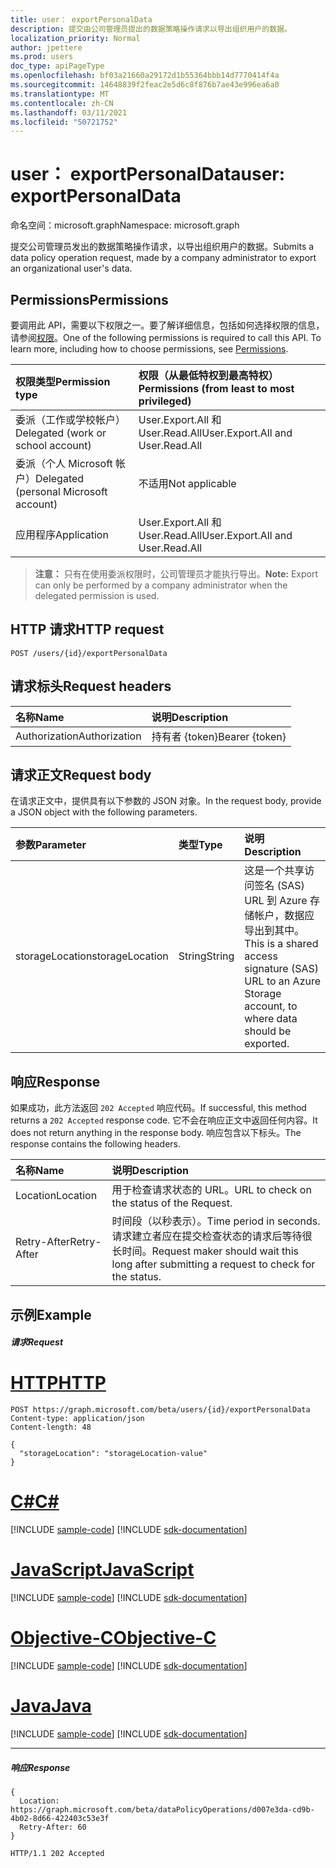 ```yaml
---
title: user： exportPersonalData
description: 提交由公司管理员提出的数据策略操作请求以导出组织用户的数据。
localization_priority: Normal
author: jpettere
ms.prod: users
doc_type: apiPageType
ms.openlocfilehash: bf03a21660a29172d1b55364bbb14d7770414f4a
ms.sourcegitcommit: 14648839f2feac2e5d6c8f876b7ae43e996ea6a0
ms.translationtype: MT
ms.contentlocale: zh-CN
ms.lasthandoff: 03/11/2021
ms.locfileid: "50721752"
---
```

# <a name="user-exportpersonaldata"></a><span data-ttu-id="cbaef-103">user： exportPersonalData</span><span class="sxs-lookup"><span data-stu-id="cbaef-103">user: exportPersonalData</span></span>

<span data-ttu-id="cbaef-104">命名空间：microsoft.graph</span><span class="sxs-lookup"><span data-stu-id="cbaef-104">Namespace: microsoft.graph</span></span>

<span data-ttu-id="cbaef-105">提交公司管理员发出的数据策略操作请求，以导出组织用户的数据。</span><span class="sxs-lookup"><span data-stu-id="cbaef-105">Submits a data policy operation request, made by a company administrator to export an organizational user's data.</span></span>

## <a name="permissions"></a><span data-ttu-id="cbaef-106">Permissions</span><span class="sxs-lookup"><span data-stu-id="cbaef-106">Permissions</span></span>
<span data-ttu-id="cbaef-p101">要调用此 API，需要以下权限之一。要了解详细信息，包括如何选择权限的信息，请参阅[权限](/graph/permissions-reference)。</span><span class="sxs-lookup"><span data-stu-id="cbaef-p101">One of the following permissions is required to call this API. To learn more, including how to choose permissions, see [Permissions](/graph/permissions-reference).</span></span>

|<span data-ttu-id="cbaef-109">权限类型</span><span class="sxs-lookup"><span data-stu-id="cbaef-109">Permission type</span></span>      | <span data-ttu-id="cbaef-110">权限（从最低特权到最高特权）</span><span class="sxs-lookup"><span data-stu-id="cbaef-110">Permissions (from least to most privileged)</span></span>              |
|:--------------------|:---------------------------------------------------------|
|<span data-ttu-id="cbaef-111">委派（工作或学校帐户）</span><span class="sxs-lookup"><span data-stu-id="cbaef-111">Delegated (work or school account)</span></span> |  <span data-ttu-id="cbaef-112">User.Export.All 和 User.Read.All</span><span class="sxs-lookup"><span data-stu-id="cbaef-112">User.Export.All and User.Read.All</span></span>  |
|<span data-ttu-id="cbaef-113">委派（个人 Microsoft 帐户）</span><span class="sxs-lookup"><span data-stu-id="cbaef-113">Delegated (personal Microsoft account)</span></span> |  <span data-ttu-id="cbaef-114">不适用</span><span class="sxs-lookup"><span data-stu-id="cbaef-114">Not applicable</span></span>  |
|<span data-ttu-id="cbaef-115">应用程序</span><span class="sxs-lookup"><span data-stu-id="cbaef-115">Application</span></span> | <span data-ttu-id="cbaef-116">User.Export.All 和 User.Read.All</span><span class="sxs-lookup"><span data-stu-id="cbaef-116">User.Export.All and User.Read.All</span></span> |

><span data-ttu-id="cbaef-117">**注意：** 只有在使用委派权限时，公司管理员才能执行导出。</span><span class="sxs-lookup"><span data-stu-id="cbaef-117">**Note:** Export can only be performed by a company administrator when the delegated permission is used.</span></span>

## <a name="http-request"></a><span data-ttu-id="cbaef-118">HTTP 请求</span><span class="sxs-lookup"><span data-stu-id="cbaef-118">HTTP request</span></span>
<!-- { "blockType": "ignored" } -->
```http
POST /users/{id}/exportPersonalData

```
## <a name="request-headers"></a><span data-ttu-id="cbaef-119">请求标头</span><span class="sxs-lookup"><span data-stu-id="cbaef-119">Request headers</span></span>
| <span data-ttu-id="cbaef-120">名称</span><span class="sxs-lookup"><span data-stu-id="cbaef-120">Name</span></span>       | <span data-ttu-id="cbaef-121">说明</span><span class="sxs-lookup"><span data-stu-id="cbaef-121">Description</span></span> |
|:---------------|:----------|
| <span data-ttu-id="cbaef-122">Authorization</span><span class="sxs-lookup"><span data-stu-id="cbaef-122">Authorization</span></span>  | <span data-ttu-id="cbaef-123">持有者 {token}</span><span class="sxs-lookup"><span data-stu-id="cbaef-123">Bearer {token}</span></span>|

## <a name="request-body"></a><span data-ttu-id="cbaef-124">请求正文</span><span class="sxs-lookup"><span data-stu-id="cbaef-124">Request body</span></span>
<span data-ttu-id="cbaef-125">在请求正文中，提供具有以下参数的 JSON 对象。</span><span class="sxs-lookup"><span data-stu-id="cbaef-125">In the request body, provide a JSON object with the following parameters.</span></span>

| <span data-ttu-id="cbaef-126">参数</span><span class="sxs-lookup"><span data-stu-id="cbaef-126">Parameter</span></span>    | <span data-ttu-id="cbaef-127">类型</span><span class="sxs-lookup"><span data-stu-id="cbaef-127">Type</span></span>   |<span data-ttu-id="cbaef-128">说明</span><span class="sxs-lookup"><span data-stu-id="cbaef-128">Description</span></span> |
|:---------------|:--------|:----------|
|<span data-ttu-id="cbaef-129">storageLocation</span><span class="sxs-lookup"><span data-stu-id="cbaef-129">storageLocation</span></span>|<span data-ttu-id="cbaef-130">String</span><span class="sxs-lookup"><span data-stu-id="cbaef-130">String</span></span>|<span data-ttu-id="cbaef-131">这是一个共享访问签名 (SAS) URL 到 Azure 存储帐户，数据应导出到其中。</span><span class="sxs-lookup"><span data-stu-id="cbaef-131">This is a shared access signature (SAS) URL to an Azure Storage account, to where data should be exported.</span></span>|

## <a name="response"></a><span data-ttu-id="cbaef-132">响应</span><span class="sxs-lookup"><span data-stu-id="cbaef-132">Response</span></span>
<span data-ttu-id="cbaef-133">如果成功，此方法返回 `202 Accepted` 响应代码。</span><span class="sxs-lookup"><span data-stu-id="cbaef-133">If successful, this method returns a `202 Accepted` response code.</span></span> <span data-ttu-id="cbaef-134">它不会在响应正文中返回任何内容。</span><span class="sxs-lookup"><span data-stu-id="cbaef-134">It does not return anything in the response body.</span></span> <span data-ttu-id="cbaef-135">响应包含以下标头。</span><span class="sxs-lookup"><span data-stu-id="cbaef-135">The response contains the following headers.</span></span>

| <span data-ttu-id="cbaef-136">名称</span><span class="sxs-lookup"><span data-stu-id="cbaef-136">Name</span></span>       | <span data-ttu-id="cbaef-137">说明</span><span class="sxs-lookup"><span data-stu-id="cbaef-137">Description</span></span> |
|:---------------|:----------|
| <span data-ttu-id="cbaef-138">Location</span><span class="sxs-lookup"><span data-stu-id="cbaef-138">Location</span></span>  | <span data-ttu-id="cbaef-139">用于检查请求状态的 URL。</span><span class="sxs-lookup"><span data-stu-id="cbaef-139">URL to check on the status of the Request.</span></span> |
| <span data-ttu-id="cbaef-140">Retry-After</span><span class="sxs-lookup"><span data-stu-id="cbaef-140">Retry-After</span></span>  | <span data-ttu-id="cbaef-141">时间段（以秒表示）。</span><span class="sxs-lookup"><span data-stu-id="cbaef-141">Time period in seconds.</span></span> <span data-ttu-id="cbaef-142">请求建立者应在提交检查状态的请求后等待很长时间。</span><span class="sxs-lookup"><span data-stu-id="cbaef-142">Request maker should wait this long after submitting a request to check for the status.</span></span> |


## <a name="example"></a><span data-ttu-id="cbaef-143">示例</span><span class="sxs-lookup"><span data-stu-id="cbaef-143">Example</span></span>
##### <a name="request"></a><span data-ttu-id="cbaef-144">请求</span><span class="sxs-lookup"><span data-stu-id="cbaef-144">Request</span></span>

# <a name="http"></a>[<span data-ttu-id="cbaef-145">HTTP</span><span class="sxs-lookup"><span data-stu-id="cbaef-145">HTTP</span></span>](#tab/http)
<!-- {
  "blockType": "request",
  "name": "user_exportpersonaldata"
}-->
```http
POST https://graph.microsoft.com/beta/users/{id}/exportPersonalData
Content-type: application/json
Content-length: 48

{
  "storageLocation": "storageLocation-value"
}
```
# <a name="c"></a>[<span data-ttu-id="cbaef-146">C#</span><span class="sxs-lookup"><span data-stu-id="cbaef-146">C#</span></span>](#tab/csharp)
[!INCLUDE [sample-code](../includes/snippets/csharp/user-exportpersonaldata-csharp-snippets.md)]
[!INCLUDE [sdk-documentation](../includes/snippets/snippets-sdk-documentation-link.md)]

# <a name="javascript"></a>[<span data-ttu-id="cbaef-147">JavaScript</span><span class="sxs-lookup"><span data-stu-id="cbaef-147">JavaScript</span></span>](#tab/javascript)
[!INCLUDE [sample-code](../includes/snippets/javascript/user-exportpersonaldata-javascript-snippets.md)]
[!INCLUDE [sdk-documentation](../includes/snippets/snippets-sdk-documentation-link.md)]

# <a name="objective-c"></a>[<span data-ttu-id="cbaef-148">Objective-C</span><span class="sxs-lookup"><span data-stu-id="cbaef-148">Objective-C</span></span>](#tab/objc)
[!INCLUDE [sample-code](../includes/snippets/objc/user-exportpersonaldata-objc-snippets.md)]
[!INCLUDE [sdk-documentation](../includes/snippets/snippets-sdk-documentation-link.md)]

# <a name="java"></a>[<span data-ttu-id="cbaef-149">Java</span><span class="sxs-lookup"><span data-stu-id="cbaef-149">Java</span></span>](#tab/java)
[!INCLUDE [sample-code](../includes/snippets/java/user-exportpersonaldata-java-snippets.md)]
[!INCLUDE [sdk-documentation](../includes/snippets/snippets-sdk-documentation-link.md)]

---

##### <a name="response"></a><span data-ttu-id="cbaef-150">响应</span><span class="sxs-lookup"><span data-stu-id="cbaef-150">Response</span></span>

```http
{
  Location: https://graph.microsoft.com/beta/dataPolicyOperations/d007e3da-cd9b-4b02-8d66-422403c53e3f
  Retry-After: 60
}
```

<!-- {
  "blockType": "response",
  "truncated": true,
  "@odata.type": "microsoft.graph.none"
} -->
```http
HTTP/1.1 202 Accepted
```

<!-- uuid: 8fcb5dbc-d5aa-4681-8e31-b001d5168d79
2015-10-25 14:57:30 UTC -->
<!-- {
  "type": "#page.annotation",
  "description": "user: exportPersonalData",
  "keywords": "",
  "section": "documentation",
  "tocPath": "",
  "suppressions": [
  ]
}-->


